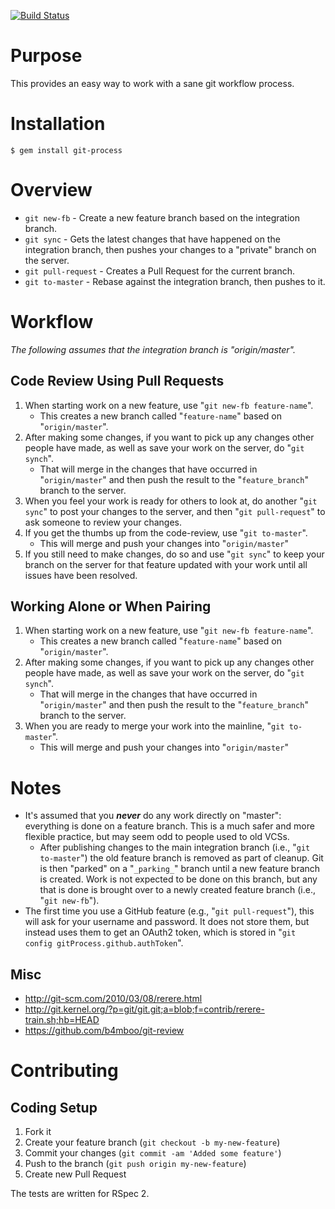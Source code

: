 [![Build Status](https://secure.travis-ci.org/jdigger/git-process.png)](http://travis-ci.org/jdigger/git-process)

# Purpose #

This provides an easy way to work with a sane git workflow process.


# Installation #

    $ gem install git-process

# Overview #

* `git new-fb` - Create a new feature branch based on the integration branch.
* `git sync` - Gets the latest changes that have happened on the integration branch, then pushes your changes to a "private" branch on the server.
* `git pull-request` - Creates a Pull Request for the current branch.
* `git to-master` - Rebase against the integration branch, then pushes to it.

# Workflow #

_The following assumes that the integration branch is "origin/master"._

## Code Review Using Pull Requests ##

1. When starting work on a new feature, use "`git new-fb feature-name`".
    * This creates a new branch called "`feature-name`" based on "`origin/master`".
2. After making some changes, if you want to pick up any changes other people have made, as well
   as save your work on the server, do "`git synch`".
    * That will merge in the changes that have occurred in "`origin/master`" and then push the
      result to the "`feature_branch`" branch to the server.
3. When you feel your work is ready for others to look at, do another "`git sync`" to post your
   changes to the server, and then "`git pull-request`" to ask someone to review your changes.
4. If you get the thumbs up from the code-review, use "`git to-master`".
    * This will merge and push your changes into "`origin/master`"
5. If you still need to make changes, do so and use "`git sync`" to keep your branch on the
   server for that feature updated with your work until all issues have been resolved.

## Working Alone or When Pairing ##

1. When starting work on a new feature, use "`git new-fb feature-name`".
    * This creates a new branch called "`feature-name`" based on "`origin/master`".
2. After making some changes, if you want to pick up any changes other people have made, as well
   as save your work on the server, do "`git synch`".
    * That will merge in the changes that have occurred in "`origin/master`" and then push the
      result to the "`feature_branch`" branch to the server.
3. When you are ready to merge your work into the mainline, "`git to-master`".
    * This will merge and push your changes into "`origin/master`"

# Notes #

* It's assumed that you **_never_** do any work directly on "master": everything is done on a
  feature branch.  This is a much safer and more flexible practice, but may seem odd to
  people used to old VCSs.
    * After publishing changes to the main integration branch (i.e., "`git to-master`") the
      old feature branch is removed as part of cleanup. Git is then "parked" on a "`_parking_`"
      branch until a new feature branch is created. Work is not expected to be done on this
      branch, but any that is done is brought over to a newly created feature branch (i.e.,
      "`git new-fb`").
* The first time you use a GitHub feature (e.g., "`git pull-request`"), this will ask for your
  username and password. It does not store them, but instead uses them to get an OAuth2 token,
  which is stored in "`git config gitProcess.github.authToken`".

## Misc ##

* http://git-scm.com/2010/03/08/rerere.html
* http://git.kernel.org/?p=git/git.git;a=blob;f=contrib/rerere-train.sh;hb=HEAD
* https://github.com/b4mboo/git-review


# Contributing #

## Coding Setup ##

1. Fork it
2. Create your feature branch (`git checkout -b my-new-feature`)
3. Commit your changes (`git commit -am 'Added some feature'`)
4. Push to the branch (`git push origin my-new-feature`)
5. Create new Pull Request

The tests are written for RSpec 2.
